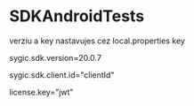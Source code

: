 # SDKAndroidTests

verziu a key nastavujes cez local.properties key 

sygic.sdk.version=20.0.7

sygic.sdk.client.id="clientId"

license.key="jwt"
